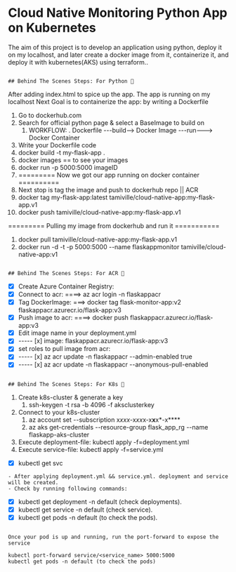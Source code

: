 # Cloud Native Monitoring Python App on Kubernetes

The aim of this project is to develop an application using python, deploy  it on my localhost, and later create a docker image from it, containerize it, and deploy it with kubernetes(AKS) using terraform..
```

## Behind The Scenes Steps: For Python 🤯
```
After adding index.html to spice up the app. The app is running on my localhost
Next Goal is to containerize the app: by writing a Dockerfile 
1. Go to dockerhub.com
2. Search for official python page & select a BaseImage to build on
    1. WORKFLOW:
        .   Dockerfile ---build--> Docker Image ---run---> Docker Container
3. Write your Dockerfile code
4. docker build -t my-flask-app .
5. docker images == to see your images
6. docker run -p 5000:5000 imageID
7. ========= Now we got our app running on docker container ==========
8. Next stop is tag the image and push to dockerhub repo || ACR
9. docker tag my-flask-app:latest tamiville/cloud-native-app:my-flask-app.v1
10. docker push tamiville/cloud-native-app:my-flask-app.v1

========= Pulling my image from dockerhub and run it ===========
1. docker pull tamiville/cloud-native-app:my-flask-app.v1
2. docker run -d -t -p 5000:5000 --name flaskappmonitor tamiville/cloud-native-app:v1
```

## Behind The Scenes Steps: For ACR 🤯
```
- [x]  Create Azure Container Registry:
- [x]  Connect to acr:      ====> az acr login -n flaskappacr
- [x]  Tag DockerImage:     ===> docker tag flask-monitor-app:v2 flaskappacr.azurecr.io/flask-app:v3
- [x]  Push image to acr:   ====> docker push flaskappacr.azurecr.io/flask-app:v3
- [x]  Edit image name in your deployment.yml
- [x]   ----- [x] image: flaskappacr.azurecr.io/flask-app:v3
- [x]  set roles to pull image from acr:
- [x]   ----- [x] az acr update -n flaskappacr --admin-enabled true
- [x]   ----- [x] az acr update -n flaskappacr --anonymous-pull-enabled
```

## Behind The Scenes Steps: For K8s 🤯
```

1. Create k8s-cluster & generate a key
    1. ssh-keygen -t rsa -b 4096 -f aksclusterkey
2. Connect to your k8s-cluster
    1. az account set --subscription x*xxx*-x*xx*x-x**x**x*-x****
    2. az aks get-credentials --resource-group flask_app_rg --name flaskapp-aks-cluster
3. Execute deployment-file:
    kubectl apply -f=deployment.yml
4. Execute service-file:
    kubectl apply -f=service.yml
- [x]    kubectl get svc
```
- After applying deployment.yml && service.yml. deployment and service will be created.
- Check by running following commands:

```
- [x]  kubectl get deployment -n default (check deployments).
- [x]  kubectl get service -n default (check service).
- [x]  kubectl get pods -n default (to check the pods).

```

Once your pod is up and running, run the port-forward to expose the service

kubectl port-forward service/<service_name> 5000:5000
kubectl get pods -n default (to check the pods)



